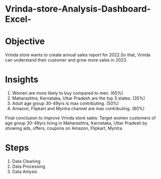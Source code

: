# Vrinda-store-Analysis-Dashboard-Excel-

# Objective
Vrinda store wants to create annual sales report for 2022.So that, Vrinda can understand their customer and grow more sales in 2023. 

# Insights 
1) Women are more likely to buy compared to men. (65%)
2) Maharashtra, Karnataka, Uttar Pradesh are the top 3 states. (35%)
3) Adult age group 30-49yrs is max contributing. (50%)
4) Amazon, Flipkart and Myntra channel are max contributing. (80%)

Final conclusion to improve Vrinda store sales:
Target women customers of age group 30-49yrs living in Maharashtra, Karnataka, Uttar Pradesh by showing ads, offers, coupons on Amazon, Flipkart, Myntra.

# Steps
1) Data Cleaning
2) Data Processing
3) Data Anlysis
